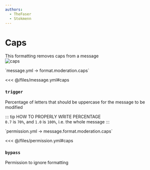 ```yaml
---
authors:
  - TheFaser
  - Stokmenn
---
```


# Caps

This formatting removes caps from a message  
![caps](/caps.png)

[//]: # (message.yml)
<!--@include: @/parts/words.md#setting-->
<!--@include: @/parts/words.md#path--> `message.yml → format.moderation.caps`

<!--@include: @/parts/words.md#default-->
<<< @/files/message.yml#caps

### `trigger`

Percentage of letters that should be uppercase for the message to be modified

::: tip HOW TO PROPERLY WRITE PERCENTAGE  
`0.7` is `70%`, and `1.0` is `100%`, i.e. the whole message
:::

[//]: # (permission.yml)
<!--@include: @/parts/words.md#permission-->
<!--@include: @/parts/words.md#path--> `permission.yml → message.format.moderation.caps`

<!--@include: @/parts/words.md#default-->
<<< @/files/permission.yml#caps

<!--@include: @/parts/permission/permissionTier3.md-->

### `bypass`

Permission to ignore formatting
